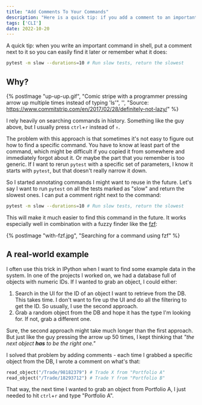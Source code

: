 ```yaml
---
title: "Add Comments To Your Commands"
description: "Here is a quick tip: if you add a comment to an important command, it will be easier to find it later or understand what it did."
tags: ['CLI']
date: 2022-10-20
---
```


A quick tip: when you write an important command in shell, put a comment next to it so you can easily find it later or remember what it does:

```bash
pytest -m slow --durations=10 # Run slow tests, return the slowest
```

## Why?

{% postImage "up-up-up.gif", "Comic stripe with a programmer pressing arrow up multiple times instead of typing 'ls'", '', "Source: https://www.commitstrip.com/en/2017/02/28/definitely-not-lazy/" %}

I rely heavily on searching commands in history. Something like the guy above, but I usually press `ctrl`+`r` instead of `↑`.

The problem with this approach is that sometimes it's not easy to figure out how to find a specific command. You have to know at least part of the command, which might be difficult if you copied it from somewhere and immediately forgot about it. Or maybe the part that you remember is too generic. If I want to rerun `pytest` with a specific set of parameters, I know it starts with `pytest`, but that doesn't really narrow it down.

So I started annotating commands I might want to reuse in the future. Let's say I want to run `pytest` on all the tests marked as "slow" and return the slowest ones. I can put a comment right next to the command:

```bash
pytest -m slow --durations=10 # Run slow tests, return the slowest
```

This will make it much easier to find this command in the future. It works especially well in combination with a fuzzy finder like the [fzf](https://github.com/junegunn/fzf):

{% postImage "with-fzf.jpg", "Searching for a command using fzf" %}

## A real-world example

I often use this trick in IPython when I want to find some example data in the system. In one of the projects I worked on, we had a database full of objects with numeric IDs. If I wanted to grab an object, I could either:

1. Search in the UI for the ID of an object I want to retrieve from the DB. This takes time. I don't want to fire up the UI and do all the filtering to get the ID. So usually, I use the second approach.
2. Grab a random object from the DB and hope it has the type I'm looking for. If not, grab a different one.

Sure, the second approach might take much longer than the first approach. But just like the guy pressing the arrow up 50 times, I kept thinking that *"the next object **has** to be the right one."*

I solved that problem by adding comments - each time I grabbed a specific object from the DB, I wrote a comment on what's that:

```python
read_object("/Trade/98182379") # Trade X from "Portfolio A"
read_object("/Trade/18293712") # Trade Y from "Portfolio B"
```

That way, the next time I wanted to grab an object from Portfolio A, I just needed to hit `ctrl`+`r` and type "Portfolio A".
